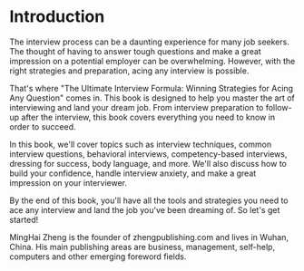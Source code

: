 # Introduction

The interview process can be a daunting experience for many job seekers. The thought of having to answer tough questions and make a great impression on a potential employer can be overwhelming. However, with the right strategies and preparation, acing any interview is possible.

That's where "The Ultimate Interview Formula: Winning Strategies for Acing Any Question" comes in. This book is designed to help you master the art of interviewing and land your dream job. From interview preparation to follow-up after the interview, this book covers everything you need to know in order to succeed.

In this book, we'll cover topics such as interview techniques, common interview questions, behavioral interviews, competency-based interviews, dressing for success, body language, and more. We'll also discuss how to build your confidence, handle interview anxiety, and make a great impression on your interviewer.

By the end of this book, you'll have all the tools and strategies you need to ace any interview and land the job you've been dreaming of. So let's get started!

MingHai Zheng is the founder of zhengpublishing.com and lives in Wuhan, China. His main publishing areas are business, management, self-help, computers and other emerging foreword fields.
